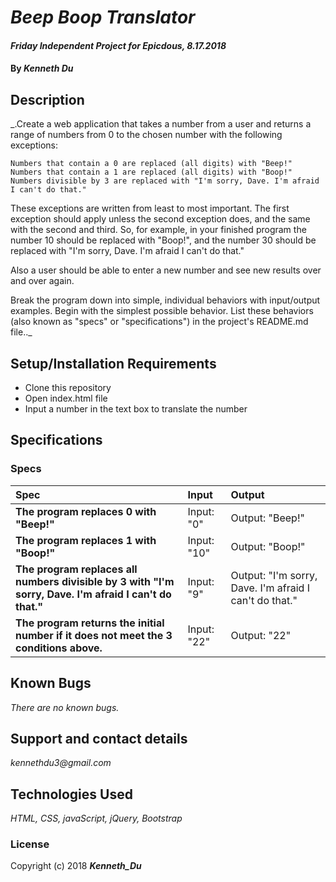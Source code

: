 # _Beep Boop Translator_

#### _Friday Independent Project for Epicdous, 8.17.2018_

#### By _**Kenneth Du**_

## Description

_.Create a web application that takes a number from a user and returns a range of numbers from 0 to the chosen number with the following exceptions:

    Numbers that contain a 0 are replaced (all digits) with "Beep!"
    Numbers that contain a 1 are replaced (all digits) with "Boop!"
    Numbers divisible by 3 are replaced with "I'm sorry, Dave. I'm afraid I can't do that."

These exceptions are written from least to most important. The first exception should apply unless the second exception does, and the same with the second and third. So, for example, in your finished program the number 10 should be replaced with "Boop!", and the number 30 should be replaced with "I'm sorry, Dave. I'm afraid I can't do that."

Also a user should be able to enter a new number and see new results over and over again.

Break the program down into simple, individual behaviors with input/output examples. Begin with the simplest possible behavior. List these behaviors (also known as "specs" or "specifications") in the project's README.md file.._

## Setup/Installation Requirements

* Clone this repository
* Open index.html file 
* Input a number in the text box to translate the number

## Specifications

### Specs
| Spec | Input | Output |
| :-------------     | :------------- | :------------- |
| **The program replaces 0 with "Beep!"** | Input: "0" | Output: "Beep!" |
| **The program replaces 1 with "Boop!"** | Input: "10" | Output: "Boop!"|
| **The program replaces all numbers divisible by 3 with "I'm sorry, Dave. I'm afraid I can't do that."** | Input: "9" | Output: "I'm sorry, Dave. I'm afraid I can't do that."|
| **The program returns the initial number if it does not meet the 3 conditions above.** | Input: "22" | Output: "22"|


## Known Bugs

_There are no known bugs._

## Support and contact details

_kennethdu3@gmail.com_

## Technologies Used

_HTML, CSS, javaScript, jQuery, Bootstrap_

### License

Copyright (c) 2018 **_Kenneth_Du_**
